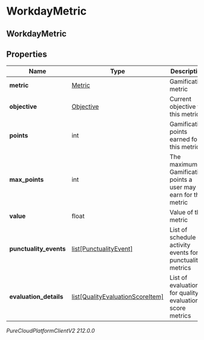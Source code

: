 # WorkdayMetric

## WorkdayMetric

## Properties

|Name | Type | Description | Notes|
|------------ | ------------- | ------------- | -------------|
| **metric** | [Metric](Metric) | Gamification metric | [optional] |
| **objective** | [Objective](Objective) | Current objective for this metric | [optional] |
| **points** | int | Gamification points earned for this metric | [optional] |
| **max_points** | int | The maximum Gamification points a user may earn for this metric | [optional] |
| **value** | float | Value of this metric | [optional] |
| **punctuality_events** | [list[PunctualityEvent]](PunctualityEvent) | List of schedule activity events for punctuality metrics | [optional] |
| **evaluation_details** | [list[QualityEvaluationScoreItem]](QualityEvaluationScoreItem) | List of evaluations for quality evaluation score metrics | [optional] |



_PureCloudPlatformClientV2 212.0.0_
